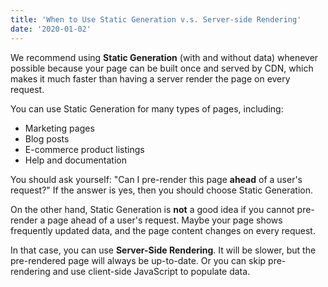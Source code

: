 ```yaml
---
title: 'When to Use Static Generation v.s. Server-side Rendering'
date: '2020-01-02'
---
```


We recommend using **Static Generation** (with and without data) whenever possible because your page can be built once
 and served by CDN, which makes it much faster than having a server render the page on every request.

You can use Static Generation for many types of pages, including:

- Marketing pages
- Blog posts
- E-commerce product listings
- Help and documentation

You should ask yourself: "Can I pre-render this page **ahead** of a user's request?" If the answer is yes, then you
 should choose Static Generation.

On the other hand, Static Generation is **not** a good idea if you cannot pre-render a page ahead of a user's request.
 Maybe your page shows frequently updated data, and the page content changes on every request.

In that case, you can use **Server-Side Rendering**. It will be slower, but the pre-rendered page will always be
 up-to-date. Or you can skip pre-rendering and use client-side JavaScript to populate data.